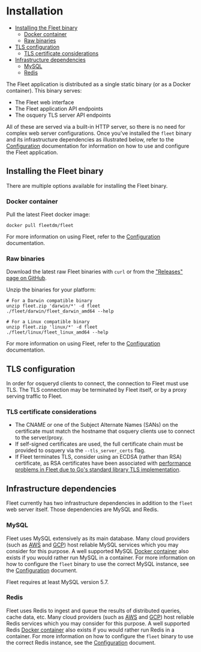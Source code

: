# Installation

- [Installing the Fleet binary](#installing-the-fleet-binary)
  - [Docker container](#docker-container)
  - [Raw binaries](#raw-binaries)
- [TLS configuration](#tls-configuration)
  - [TLS certificate considerations](#tls-certificate-considerations)
- [Infrastructure dependencies](#infrastructure-dependencies)
  - [MySQL](#mysql)
  - [Redis](#redis)

The Fleet application is distributed as a single static binary (or as a Docker container). This binary serves:

- The Fleet web interface
- The Fleet application API endpoints
- The osquery TLS server API endpoints

All of these are served via a built-in HTTP server, so there is no need for complex web server configurations. Once you've installed the `fleet` binary and its infrastructure dependencies as illustrated below, refer to the [Configuration](./02-Configuration.md) documentation for information on how to use and configure the Fleet application.

## Installing the Fleet binary

There are multiple options available for installing the Fleet binary.

### Docker container

Pull the latest Fleet docker image:

```
docker pull fleetdm/fleet
```

For more information on using Fleet, refer to the [Configuration](./02-Configuration.md) documentation.

### Raw binaries

Download the latest raw Fleet binaries with `curl` or from the ["Releases" page on GitHub](https://github.com/fleetdm/fleet/releases).

Unzip the binaries for your platform:

```
# For a Darwin compatible binary
unzip fleet.zip 'darwin/*' -d fleet
./fleet/darwin/fleet_darwin_amd64 --help

# For a Linux compatible binary
unzip fleet.zip 'linux/*' -d fleet
./fleet/linux/fleet_linux_amd64 --help
```

For more information on using Fleet, refer to the [Configuration](./02-Configuration.md) documentation.

## TLS configuration

In order for osqueryd clients to connect, the connection to Fleet must use TLS. The TLS connection may be terminated by Fleet itself, or by a proxy serving traffic to Fleet.

### TLS certificate considerations

- The CNAME or one of the Subject Alternate Names (SANs) on the certificate must match the hostname that osquery clients use to connect to the server/proxy.
- If self-signed certificates are used, the full certificate chain must be provided to osquery via the `--tls_server_certs` flag.
- If Fleet terminates TLS, consider using an ECDSA (rather than RSA) certificate, as RSA certificates have been associated with [performance problems in Fleet due to Go's standard library TLS implementation](https://github.com/fleetdm/fleet/issues/655).

## Infrastructure dependencies

Fleet currently has two infrastructure dependencies in addition to the `fleet` web server itself. Those dependencies are MySQL and Redis.

### MySQL

Fleet uses MySQL extensively as its main database. Many cloud providers (such as [AWS](https://aws.amazon.com/rds/mysql/) and [GCP](https://cloud.google.com/sql/)) host reliable MySQL services which you may consider for this purpose. A well supported MySQL [Docker container](https://hub.docker.com/_/mysql/) also exists if you would rather run MySQL in a container. For more information on how to configure the `fleet` binary to use the correct MySQL instance, see the [Configuration](./02-Configuration.md) document.

Fleet requires at least MySQL version 5.7.

### Redis

Fleet uses Redis to ingest and queue the results of distributed queries, cache data, etc. Many cloud providers (such as [AWS](https://aws.amazon.com/elasticache/) and [GCP](https://console.cloud.google.com/launcher/details/click-to-deploy-images/redis)) host reliable Redis services which you may consider for this purpose. A well supported Redis [Docker container](https://hub.docker.com/_/redis/) also exists if you would rather run Redis in a container. For more information on how to configure the `fleet` binary to use the correct Redis instance, see the [Configuration](./02-Configuration.md) document.

